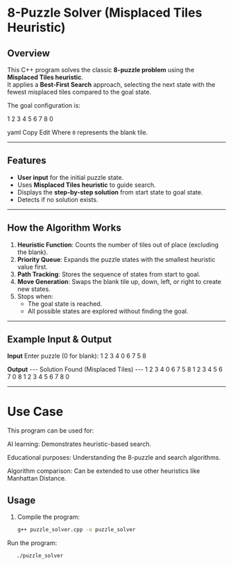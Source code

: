 # 8-Puzzle Solver (Misplaced Tiles Heuristic)

## Overview
This C++ program solves the classic **8-puzzle problem** using the **Misplaced Tiles heuristic**.  
It applies a **Best-First Search** approach, selecting the next state with the fewest misplaced tiles compared to the goal state.

The goal configuration is:

1 2 3
4 5 6
7 8 0

yaml
Copy
Edit
Where `0` represents the blank tile.

---

## Features
- **User input** for the initial puzzle state.
- Uses **Misplaced Tiles heuristic** to guide search.
- Displays the **step-by-step solution** from start state to goal state.
- Detects if no solution exists.

---

## How the Algorithm Works
1. **Heuristic Function**: Counts the number of tiles out of place (excluding the blank).
2. **Priority Queue**: Expands the puzzle states with the smallest heuristic value first.
3. **Path Tracking**: Stores the sequence of states from start to goal.
4. **Move Generation**: Swaps the blank tile up, down, left, or right to create new states.
5. Stops when:
   - The goal state is reached.
   - All possible states are explored without finding the goal.

---

## Example Input & Output

**Input**
Enter puzzle (0 for blank):
1 2 3
4 0 6
7 5 8


**Output**
--- Solution Found (Misplaced Tiles) ---
1 2 3
4 0 6
7 5 8
1 2 3
4 5 6
7 0 8
1 2 3
4 5 6
7 8 0

---

# Use Case
This program can be used for:

AI learning: Demonstrates heuristic-based search.

Educational purposes: Understanding the 8-puzzle and search algorithms.

Algorithm comparison: Can be extended to use other heuristics like Manhattan Distance.

## Usage
1. Compile the program:
   ```bash
   g++ puzzle_solver.cpp -o puzzle_solver
Run the program:

  ```bash
     ./puzzle_solver

